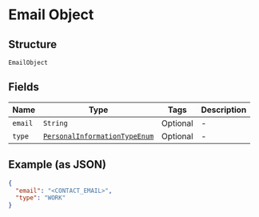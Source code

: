 
# Email Object

## Structure

`EmailObject`

## Fields

| Name | Type | Tags | Description |
|  --- | --- | --- | --- |
| `email` | `String` | Optional | - |
| `type` | [`PersonalInformationTypeEnum`](../../doc/models/personal-information-type-enum.md) | Optional | - |

## Example (as JSON)

```json
{
  "email": "<CONTACT_EMAIL>",
  "type": "WORK"
}
```

